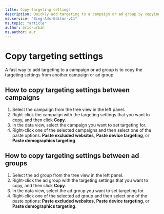 ```yaml
---
title: Copy targeting settings
description: Quickly add targeting to a campaign or ad group by copying from another campaign or ad group in Microsoft Advertising Editor.
ms.service: "Bing-Ads-Editor-v11"
ms.topic: "article"
author: eric-urban
ms.author: eur
---
```


# Copy targeting settings

A fast way to add targeting to a campaign or ad group is to copy the targeting settings from another campaign or ad group.

## How to copy targeting settings between campaigns
1. Select the campaign from the tree view in the left panel.
1. Right-click the campaign with the targeting settings that you want to copy, and then click **Copy**.
1. In the data view, select the campaign you want to set targeting for.
1. Right-click one of the selected campaigns and then select one of the paste options: **Paste excluded websites**, **Paste device targeting**, or **Paste demographics targeting**.

## How to copy targeting settings between ad groups
1. Select the ad group from the tree view in the left panel.
1. Right-click the ad group with the targeting settings that you want to copy, and then click **Copy**.
1. In the data view, select the ad group you want to set targeting for.
1. Right-click one of the selected ad group and then select one of the paste options: **Paste excluded websites**, **Paste device targeting**, or **Paste demographics targeting**.


